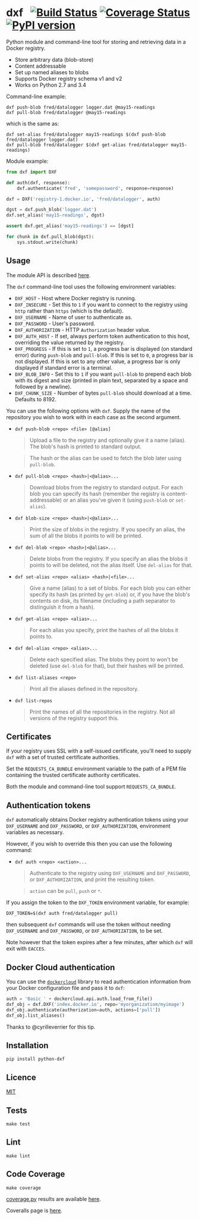 # dxf&nbsp;&nbsp;&nbsp;[![Build Status](https://travis-ci.org/davedoesdev/dxf.png)](https://travis-ci.org/davedoesdev/dxf) [![Coverage Status](https://coveralls.io/repos/davedoesdev/dxf/badge.png?branch=master)](https://coveralls.io/r/davedoesdev/dxf?branch=master) [![PyPI version](https://badge.fury.io/py/python-dxf.png)](http://badge.fury.io/py/python-dxf)

Python module and command-line tool for storing and retrieving data in a Docker registry.

- Store arbitrary data (blob-store)
- Content addressable
- Set up named aliases to blobs
- Supports Docker registry schema v1 and v2
- Works on Python 2.7 and 3.4

Command-line example:

```shell
dxf push-blob fred/datalogger logger.dat @may15-readings
dxf pull-blob fred/datalogger @may15-readings
```

which is the same as:

```shell
dxf set-alias fred/datalogger may15-readings $(dxf push-blob fred/datalogger logger.dat)
dxf pull-blob fred/datalogger $(dxf get-alias fred/datalogger may15-readings)
```

Module example:

```python
from dxf import DXF

def auth(dxf, response):
    dxf.authenticate('fred', 'somepassword', response=response)

dxf = DXF('registry-1.docker.io', 'fred/datalogger', auth)

dgst = dxf.push_blob('logger.dat')
dxf.set_alias('may15-readings', dgst)

assert dxf.get_alias('may15-readings') == [dgst]

for chunk in dxf.pull_blob(dgst):
    sys.stdout.write(chunk)
```

## Usage

The module API is described [here](http://rawgit.davedoesdev.com/davedoesdev/dxf/master/docs/_build/html/index.html).

The `dxf` command-line tool uses the following environment variables:

- `DXF_HOST` - Host where Docker registry is running.
- `DXF_INSECURE` - Set this to `1` if you want to connect to the registry using
   `http` rather than `https` (which is the default).
- `DXF_USERNAME` - Name of user to authenticate as.
- `DXF_PASSWORD` - User's password.
- `DXF_AUTHORIZATION` - HTTP `Authorization` header value.
- `DXF_AUTH_HOST` - If set, always perform token authentication to this host, overriding the value returned by the registry.
- `DXF_PROGRESS` - If this is set to `1`, a progress bar is displayed (on standard error) during `push-blob` and `pull-blob`. If this is set to `0`, a progress bar is not displayed. If this is set to any other value, a progress bar is only displayed if standard error is a terminal.
- `DXF_BLOB_INFO` - Set this to `1` if you want `pull-blob` to prepend each blob with its digest and size (printed in plain text, separated by a space and followed by a newline).
- `DXF_CHUNK_SIZE` - Number of bytes `pull-blob` should download at a time. Defaults to 8192.

You can use the following options with `dxf`. Supply the name of the repository
you wish to work with in each case as the second argument.

-   `dxf push-blob <repo> <file> [@alias]`

    > Upload a file to the registry and optionally give it a name (alias).
    > The blob's hash is printed to standard output.

    > The hash or the alias can be used to fetch the blob later using
    > `pull-blob`.

-   `dxf pull-blob <repo> <hash>|<@alias>...`

    > Download blobs from the registry to standard output. For each blob you
    > can specify its hash (remember the registry is content-addressable)
    > or an alias you've given it (using `push-blob` or `set-alias`).

-   `dxf blob-size <repo> <hash>|<@alias>...`

    > Print the size of blobs in the registry. If you specify an alias, the
    > sum of all the blobs it points to will be printed.

-   `dxf del-blob <repo> <hash>|<@alias>...`

    > Delete blobs from the registry. If you specify an alias the blobs it
    > points to will be deleted, not the alias itself. Use `del-alias` for that.

-   `dxf set-alias <repo> <alias> <hash>|<file>...`

    > Give a name (alias) to a set of blobs. For each blob you can either
    > specify its hash (as printed by `get-blob`) or, if you have the blob's
    > contents on disk, its filename (including a path separator to
    > distinguish it from a hash).

-   `dxf get-alias <repo> <alias>...`

    > For each alias you specify, print the hashes of all the blobs it points
    > to.

-   `dxf del-alias <repo> <alias>...`

    > Delete each specified alias. The blobs they point to won't be deleted
    > (use `del-blob` for that), but their hashes will be printed.

-   `dxf list-aliases <repo>`

    > Print all the aliases defined in the repository.

-   `dxf list-repos`

    > Print the names of all the repositories in the registry. Not all versions
    > of the registry support this.

## Certificates

If your registry uses SSL with a self-issued certificate, you'll need to supply
`dxf` with a set of trusted certificate authorities.

Set the `REQUESTS_CA_BUNDLE` environment variable to the path of a PEM file
containing the trusted certificate authority certificates.

Both the module and command-line tool support `REQUESTS_CA_BUNDLE`.

## Authentication tokens

`dxf` automatically obtains Docker registry authentication tokens using your
`DXF_USERNAME` and `DXF_PASSWORD`, or `DXF_AUTHORIZATION`, environment variables
as necessary.

However, if you wish to override this then you can use the following command:

-   `dxf auth <repo> <action>...`

    > Authenticate to the registry using `DXF_USERNAME` and `DXF_PASSWORD`,
    > or `DXF_AUTHORIZATION`, and print the resulting token.

    > `action` can be `pull`, `push` or `*`.

If you assign the token to the `DXF_TOKEN` environment variable, for example:

`DXF_TOKEN=$(dxf auth fred/datalogger pull)`

then subsequent `dxf` commands will use the token without needing
`DXF_USERNAME` and `DXF_PASSWORD`, or `DXF_AUTHORIZATION`, to be set.

Note however that the token expires after a few minutes, after which `dxf` will
exit with `EACCES`.

## Docker Cloud authentication

You can use the [`dockercloud`](https://github.com/docker/python-dockercloud)
library to read authentication information from your Docker configuration file
and pass it to `dxf`:

```python
auth = 'Basic ' + dockercloud.api.auth.load_from_file()
dxf_obj = dxf.DXF('index.docker.io', repo='myorganizatiom/myimage')
dxf_obj.authenticate(authorization=auth, actions=['pull'])
dxf_obj.list_aliases()
```

Thanks to @cyrilleverrier for this tip.

## Installation

```shell
pip install python-dxf
```

## Licence

[MIT](https://raw.github.com/davedoesdev/dxf/master/LICENCE)

## Tests

```shell
make test
```

## Lint

```shell
make lint
```

## Code Coverage

```shell
make coverage
```

[coverage.py](http://nedbatchelder.com/code/coverage/) results are available [here](http://rawgit.davedoesdev.com/davedoesdev/dxf/master/htmlcov/index.html).

Coveralls page is [here](https://coveralls.io/r/davedoesdev/dxf).
